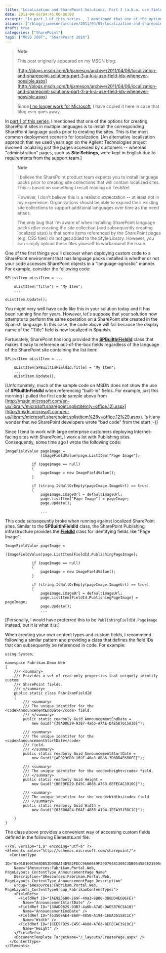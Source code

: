 ```yaml
---
title: "Localization and SharePoint Solutions, Part 3 (a.k.a. use field IDs whenever possible)"
date: 2011-04-06T04:45:00-06:00
excerpt: "In part 1 of this series , I mentioned that one of the options for creating SharePoint sites in multiple languages is to install the corresponding SharePoint language packs prior to creating the sites. This is the most common deployment scenario for localization..."
aliases: ["/blog/jjameson/archive/2011/04/05/localization-and-sharepoint-solutions-part-3-a-k-a-use-field-ids-whenever-possible.aspx", "/blog/jjameson/archive/2011/04/06/localization-and-sharepoint-solutions-part-3-a-k-a-use-field-ids-whenever-possible.aspx"]
draft: true
categories: ["SharePoint"]
tags: ["MOSS 2007", "SharePoint 2010"]
---
```


> **Note**
>
> This post originally appeared on my MSDN blog:
>
> [http://blogs.msdn.com/b/jjameson/archive/2011/04/06/localization-and-sharepoint-solutions-part-3-a-k-a-use-field-ids-whenever-possible.aspx](http://blogs.msdn.com/b/jjameson/archive/2011/04/06/localization-and-sharepoint-solutions-part-3-a-k-a-use-field-ids-whenever-possible.aspx)
>
> Since [I no longer work for Microsoft](/blog/jjameson/2011/09/02/last-day-with-microsoft), I have copied it here in case that blog ever goes away.

In [part 1 of this series](/blog/jjameson/2010/10/25/localization-and-sharepoint-solutions-part-1), I mentioned that one of the options for creating SharePoint sites in multiple languages is to install the corresponding SharePoint language packs prior to creating the sites. This is the most common deployment scenario for localization. [An alternative localization approach that we used years ago on the Agilent Technologies project involved localizing just the pages accessed by customers -- whereas "administration" pages, such as **Site Settings**, were kept in English due to requirements from the support team.]

> **Note**
>
> I believe the SharePoint product team expects you to install language packs prior to creating site collections that will contain localized sites. This is based on something I recall reading on TechNet.
>
> However, I don't believe this is a realistic expectation -- at least not in my experience. Organizations should be able to expand their existing site collections to support additional languages over time as the need arises.
>
> The only bug that I'm aware of when installing SharePoint language packs *after* creating the site collection (and subsequently creating localized sites) is that some items referenced by the SharePoint pages (e.g. CSS files) do not get added to the Style Library. However, you can simply upload these files yourself to workaround the issue.

One of the first things you'll discover when deploying custom code to a SharePoint environment that has language packs installed is whether or not your code accesses SharePoint objects in a "language-agnostic" manner. For example, consider the following code:

```
SPListItem oListItem = ...

    oListItem["Title"] = "My Item";
    ...
```

```
oListItem.Update();
```

You might very well have code like this in your solution today and it has been running fine for years. However, let's suppose that your solution now attempts to perform the same operation on a SharePoint site created in the Spanish language. In this case, the code above will fail because the display name of the "Title" field is now localized in Spanish.

Fortunately, SharePoint has long provided the **[SPBuiltInFieldId](http://msdn.microsoft.com/en-us/library/microsoft.sharepoint.spbuiltinfieldid%28v=office.12%29.aspx)** class that makes it easy to reference out-of-the-box fields regardless of the language of the SharePoint site containing the list item:

```
SPListItem oListItem = ...

    oListItem[SPBuiltInFieldId.Title] = "My Item";
    ...
    oListItem.Update();
```

[Unfortunately, much of the sample code on MSDN does not show the use of **SPBuiltInFieldId** when referencing "built-in" fields. For example, just this morning I pulled the first code sample above from [http://msdn.microsoft.com/en-us/library/microsoft.sharepoint.splistitem(v=office.12).aspx](http://msdn.microsoft.com/en-us/library/microsoft.sharepoint.splistitem%28v=office.12%29.aspx). Is it any wonder that we SharePoint developers wrote "bad code" from the start ;-)]

Since I tend to work with large enterprise customers deploying Internet-facing sites with SharePoint, I work a lot with Publishing sites. Consequently, some time ago I wrote the following code:

```
ImageFieldValue pageImage =
                (ImageFieldValue)page.ListItem["Page Image"];

            if (pageImage == null)
            {
                pageImage = new ImageFieldValue();
            }

            if (string.IsNullOrEmpty(pageImage.ImageUrl) == true)
            {
                pageImage.ImageUrl = defaultImageUrl;
                page.ListItem["Page Image"] = pageImage;
                page.Update();

                ...
```

This code subseqeuntly broke when running against localized SharePoint sites. Similar to the **SPBuiltInFieldId** class, the SharePoint Publishing infrastructure provides the **[FieldId](http://msdn.microsoft.com/en-us/library/microsoft.sharepoint.publishing.fieldid.aspx)** class for identifying fields like "Page Image":

```
ImageFieldValue pageImage =
                (ImageFieldValue)page.ListItem[FieldId.PublishingPageImage];

            if (pageImage == null)
            {
                pageImage = new ImageFieldValue();
            }

            if (string.IsNullOrEmpty(pageImage.ImageUrl) == true)
            {
                pageImage.ImageUrl = defaultImageUrl;
                page.ListItem[FieldId.PublishingPageImage] = pageImage;
                page.Update();
                ...
```

[Personally, I would have preferred this to be `PublishingFieldId.PageImage` instead, but it is what it is.]

When creating your own content types and custom fields, I recommend following a similar pattern and providing a class that defines the field IDs that can subsequently be referenced in code. For example:

```
using System;

namespace Fabrikam.Demo.Web
{
    /// <summary>
    /// Provides a set of read-only properties that uniquely identify custom
    /// SharePoint fields.
    /// </summary>
    public static class FabrikamFieldId
    {
        /// <summary>
        /// The unique identifer for the <code>AnnouncementEndDate</code> field.
        /// </summary>
        public static readonly Guid AnnouncementEndDate =
            new Guid("{38AD0629-93B7-4a6b-A7AE-DAE5876C5A10}");

        /// <summary>
        /// The unique identifer for the <code>AnnouncementStartDate</code>
        /// field.
        /// </summary>
        public static readonly Guid AnnouncementStartDate =
            new Guid("{AE9236D0-169F-40a3-8B86-3D8DD4E6B6FE}");

        /// <summary>
        /// The unique identifer for the <code>Height</code> field.
        /// </summary>
        public static readonly Guid Height =
            new Guid("{8EE9FD29-E45C-4888-A763-8EFECAC3910C}");

        /// <summary>
        /// The unique identifer for the <code>Width</code> field.
        /// </summary>
        public static readonly Guid Width =
            new Guid("{63508AE4-E6AF-4850-A194-1EEA35158C1C}");

    }
}
```

The class above provides a convenient way of accessing custom fields defined in the following Elements.xml file:

```
<?xml version="1.0" encoding="utf-8" ?>
<Elements xmlns="http://schemas.microsoft.com/sharepoint/">
  <ContentType
    ID="0x010100C568DB52D9D0A14D9B2FDCC96666E9F2007948130EC3DB064584E219954237AF390064DEA0F50FC8C147B0B6EA0636C4A7D400840BCDB6A21043d4961D1140D1233749"
    Name="$Resources:Fabrikam.Portal.Web, PageLayouts_ContentType_AnnouncementPage_Name"
    Description="$Resources:Fabrikam.Portal.Web, PageLayouts_ContentType_AnnouncementPage_Description"
    Group="$Resources:Fabrikam.Portal.Web, PageLayouts_ContentTypeGroup_FabrikamContentTypes">
    <FieldRefs>
      <FieldRef ID="{AE9236D0-169F-40a3-8B86-3D8DD4E6B6FE}"
        Name="AnnouncementStartDate" />
      <FieldRef ID="{38AD0629-93B7-4a6b-A7AE-DAE5876C5A10}"
        Name="AnnouncementEndDate" />
      <FieldRef ID="{63508AE4-E6AF-4850-A194-1EEA35158C1C}"
        Name="Width" />
      <FieldRef ID="{8EE9FD29-E45C-4888-A763-8EFECAC3910C}"
        Name="Height" />
    </FieldRefs>
    <DocumentTemplate TargetName="/_layouts/CreatePage.aspx" />
  </ContentType>
</Elements>
```

